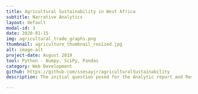 ```yaml
---
title: Agricultural Sustainability in West Africa
subtitle: Narrative Analytics 
layout: default
modal-id: 3
date: 2020-01-15
img: agricultural_trade_graphs.png
thumbnail: agriculture_thumbnail_resized.jpg
alt: image-alt
project-date: August 2019
tool: Python - Numpy, SciPy, Pandas
category: Web Development
github: https://github.com/ssesayjr/agriculturalSustainability
description: The initial question posed for the Analytic report and Research Proposal is to determine if smallholder agricultural farmers, businesses, and entrepreneurship are lucrative and sustainable in Sierra Leone, Senegal, Guinea-Bisaau and/or Guinea.

---
```

